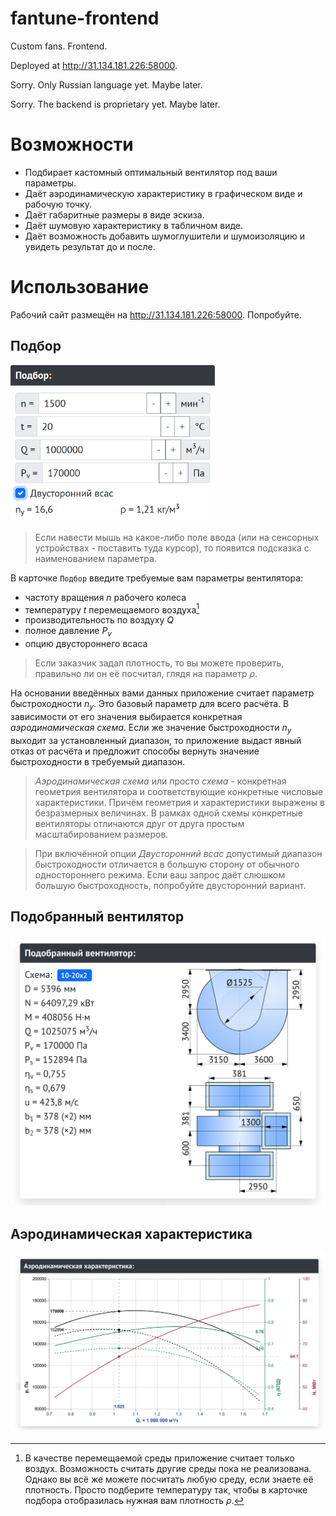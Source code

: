 # fantune-frontend
Custom fans. Frontend.

Deployed at http://31.134.181.226:58000.

Sorry. Only Russian language yet. Maybe later.

Sorry. The backend is proprietary yet. Maybe later.

# Возможности
* Подбирает кастомный оптимальный вентилятор под ваши параметры.
* Даёт аэродинамическую характеристику в графическом виде и рабочую точку.
* Даёт габаритные размеры в виде эскиза.
* Даёт шумовую характеристику в табличном виде.
* Даёт возможность добавить шумоглушители и шумоизоляцию и увидеть результат до и после.

# Использование

Рабочий сайт размещён на http://31.134.181.226:58000. Попробуйте.

## Подбор
<img src="./docs/img/selectionCard.png" alt="Подбор" height="250"/>

> Если навести мышь на какое-либо поле ввода (или на сенсорных устройствах - поставить туда курсор), то появится подсказка с наименованием параметра.

В карточке ```Подбор``` введите требуемые вам параметры вентилятора:
* частоту вращения *n* рабочего колеса
* температуру *t* перемещаемого воздуха[^AirOnly]
* производительность по воздуху *Q*
* полное давление *P<sub>v</sub>*
* опцию двустороннего всаса

[^AirOnly]: В качестве перемещаемой среды приложение считает только воздух. Возможность считать другие среды пока не реализована. Однако вы всё же можете посчитать любую среду, если знаете её плотность. Просто подберите температуру так, чтобы в карточке подбора отобразилась нужная вам плотность *ρ*.

> Если заказчик задал плотность, то вы можете проверить, правильно ли он её посчитал, глядя на параметр *ρ*.

На основании введённых вами данных приложение считает параметр быстроходности *n<sub>y</sub>*. Это базовый параметр для всего расчёта. В зависимости от его значения выбирается конкретная *аэродинамическая схема*. Если же значение быстроходности *n<sub>y</sub>* выходит за установленный диапазон, то приложение выдаст явный отказ от расчёта и предложит способы вернуть значение быстроходности в требуемый диапазон.

> *Аэродинамическая схема* или просто *схема* - конкретная геометрия вентилятора и соответствующие конкретные числовые характеристики. Причём геометрия и характеристики выражены в безразмерных величинах. В рамках одной схемы конкретные вентиляторы отличаются друг от друга простым масштабированием размеров.

> При включённой опции *Двусторонний всас* допустимый диапазон быстроходности отличается в большую сторону от обычного одностороннего режима. Если ваш запрос даёт слюшком большую быстроходность, попробуйте двусторонний вариант.

## Подобранный вентилятор

![Результат](./docs/img/resultCard.svg)



## Аэродинамическая характеристика

![Результат](./docs/img/graphCard.svg)
